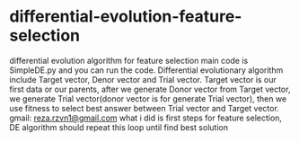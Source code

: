 # differential-evolution-feature-selection
differential evolution algorithm for feature selection
main code is SimpleDE.py and you can run the code. 
Differential evolutionary algorithm include Target vector, Denor vector and Trial vector.
Target vector is our first data or our parents, after we generate Donor vector from Target vector, we generate Trial vector(donor vector is for generate Trial vector), then we use fitness to select best answer between Trial vector and Target vector.
              gmail: reza.rzvn1@gmail.com
							what i did is first steps for feature selection, DE algorithm should repeat this loop until find best solution
